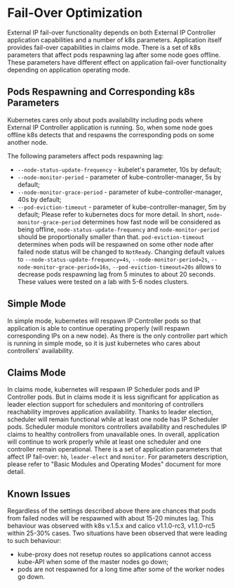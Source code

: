 Fail-Over Optimization
======================

External IP fail-over functionality depends on both External IP Controller
application capabilities and a number of k8s parameters.
Application itself provides fail-over capabilities in claims mode.
There is a set of k8s parameters that affect pods respawning lag after some
node goes offline. These parameters have different effect on application
fail-over functionality depending on application operating mode.

## Pods Respawning and Corresponding k8s Parameters

Kubernetes cares only about pods availability including pods where External IP
Controller application is running. So, when some node goes offline k8s detects
that and respawns the corresponding pods on some another node.

The following parameters affect pods respawning lag:
* `--node-status-update-frequency` - kubelet's parameter, 10s by default;
* `--node-monitor-period` - parameter of kube-controller-manager, 5s by default;
* `--node-monitor-grace-period` - parameter of kube-controller-manager, 40s by
default;
* `--pod-eviction-timeout` - parameter of kube-controller-manager, 5m by default;
Please refer to kubernetes docs for more detail. In short, `node-monitor-grace-period`
determines how fast node will be considered as being offline,
`node-status-update-frequency` and `node-monitor-period` should be proportionally
smaller than that. `pod-eviction-timeout` determines when pods will be
respawned on some other node after failed node status will be changed to `NotReady`.
Changing default values to `--node-status-update-frequency=4s`,
`--node-monitor-period=2s`, `--node-monitor-grace-period=16s`,
`--pod-eviction-timeout=20s` allows to decrease pods respawning lag from 5 minutes
to about 20 seconds. These values were tested on a lab with 5-6 nodes clusters.

## Simple Mode

In simple mode, kubernetes will respawn IP Controller pods so that application
is able to continue operating properly (will respawn corresponding IPs on a new
node).
As there is the only controller part which is running in simple mode, so it is
just kubernetes who cares about controllers' availability.

## Claims Mode

In claims mode, kubernetes will respawn IP Scheduler pods and IP Controller
pods. But in claims mode it is less significant for application as leader
election support for schedulers and monitoring of controllers reachability
improves application availability.
Thanks to leader election, scheduler will remain functional while at least one
node has IP Scheduler pods. Scheduler module monitors controllers availability
and reschedules IP claims to healthy controllers from unavailable ones.
In overall, application will continue to work properly while at least one
scheduler and one controller remain operational.
There is a set of application parameters that affect IP fail-over: 
`hb`, `leader-elect` and `monitor`. For parameters description, please refer to
"Basic Modules and Operating Modes" document for more detail.

## Known Issues

Regardless of the settings described above there are chances that pods from 
failed nodes will be respawned with about 15-20 minutes lag. This behaviour was
observed with k8s v.1.5.x and calico v1.1.0-rc3, v1.1.0-rc5 within 25-30% cases.
Two situations have been observed that were leading to such behaviour:
* kube-proxy does not resetup routes so applications cannot access kube-API when
some of the master nodes go down;
* pods are not respawned for a long time after some of the worker nodes go down.
